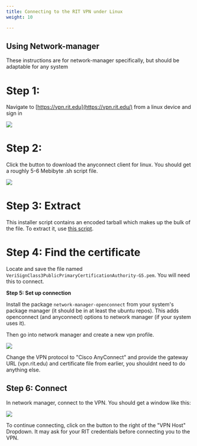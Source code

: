 ```yaml
---
title: Connecting to the RIT VPN under Linux
weight: 10

---
```


## Using Network-manager
These instructions are for network-manager specifically, but should be adaptable for any system

**Step 1:**
===========

Navigate to [https://vpn.rit.edu](https://vpn.rit.edu/) from a linux device and sign in

![](/rit-linux-wiki/img/rit-vpn/download-login.png)

**​Step 2:**
============

Click the button to download the anyconnect client for linux. You should get a roughly 5-6 Mebibyte .sh script file.

![](/rit-linux-wiki/img/rit-vpn/download.png)

**​Step 3: Extract**
====================

This installer script contains an encoded tarball which makes up the bulk of the file. To extract it, use [this script](https://gist.github.com/MoralCode/0e6d3515cc6546ada033a504d95c79f7).


**​Step 4: ​Find the certificate**
==================================

Locate and save the file named `VeriSignClass3PublicPrimaryCertificationAuthority-G5.pem`. You will need this to connect.

**​Step 5: Set up connection**

Install the package `network-manager-openconnect` from your system's package manager (it should be in at least the ubuntu repos). This adds openconnect (and anyconnect) options to network manager (if your system uses it).

Then go into network manager and create a new vpn profile.

![](/rit-linux-wiki/img/rit-vpn/settings.png)

Change the VPN protocol to "Cisco AnyConnect" and provide the gateway URL (vpn.rit.edu) and certificate file from earlier, you shouldnt need to do anything else.

Step 6: Connect
---------------

In network manager, connect to the VPN. You should get a window like
this:

![](/rit-linux-wiki/img/rit-vpn/connecting.png)

To continue connecting, click on the button to the right of the "VPN Host" Dropdown. It may ask for your RIT credentials before connecting you to the VPN.

